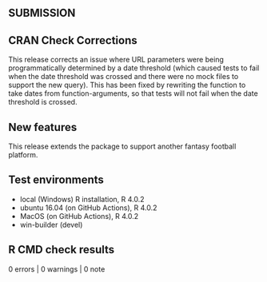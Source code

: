 
## SUBMISSION

## CRAN Check Corrections

This release corrects an issue where URL parameters were being programmatically determined by a date threshold (which caused tests to fail when the date threshold was crossed and there were no mock files to support the new query). This has been fixed by rewriting the function to take dates from function-arguments, so that tests will not fail when the date threshold is crossed. 

## New features

This release extends the package to support another fantasy football platform.

## Test environments
* local (Windows) R installation, R 4.0.2
* ubuntu 16.04 (on GitHub Actions), R 4.0.2
* MacOS (on GitHub Actions), R 4.0.2
* win-builder (devel)

## R CMD check results

0 errors | 0 warnings | 0 note
